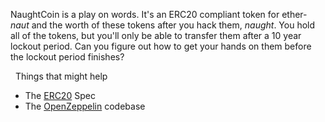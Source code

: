 NaughtCoin is a play on words. It's an ERC20 compliant token for ether-_naut_ and the worth of these tokens after you hack them, _naught_. You hold all of the tokens, but you'll only be able to transfer them after a 10 year lockout period. Can you figure out how to get your hands on them before the lockout period finishes?

&nbsp;
Things that might help
*  The [ERC20](https://github.com/ethereum/EIPs/blob/master/EIPS/eip-20.md) Spec
*  The [OpenZeppelin](https://github.com/OpenZeppelin/zeppelin-solidity/tree/master/contracts) codebase
